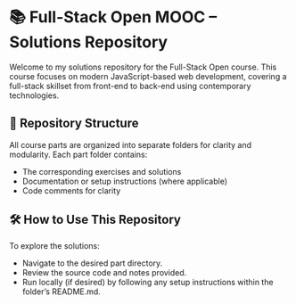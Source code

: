 # 📚 Full-Stack Open MOOC – Solutions Repository
Welcome to my solutions repository for the Full-Stack Open course.
This course focuses on modern JavaScript-based web development, covering a full-stack skillset from front-end to back-end using contemporary technologies.

## 📁 Repository Structure
All course parts are organized into separate folders for clarity and modularity. Each part folder contains:

- The corresponding exercises and solutions
- Documentation or setup instructions (where applicable)
- Code comments for clarity

## 🛠️ How to Use This Repository
To explore the solutions:

- Navigate to the desired part directory.
- Review the source code and notes provided.
- Run locally (if desired) by following any setup instructions within the folder’s README.md.
